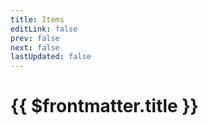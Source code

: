 ```yaml
---
title: Items
editLink: false
prev: false
next: false
lastUpdated: false
---
```

# {{ $frontmatter.title }}

<ItemList />



